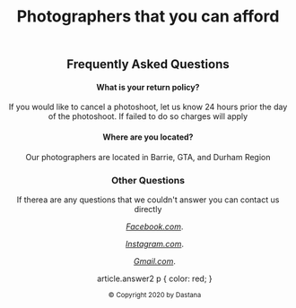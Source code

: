 <!DOCTYPE html>
<html lang="en">
   <head>
      <meta charset="utf-8">
   </head>
   <header>
      <h1> Photographers that you can afford</h1>
   </header>
   <role="main">
   <article>
   <header>
   <h1>Frequently Asked Questions</h1>
   <article id="answer1">
      <h4>What is your return policy?</h4>
      <p>If you would like to cancel a photoshoot, let us know 24 hours prior the day of the photoshoot. If failed to do so charges will apply</p>
   </article>
   <article id="answer2">
      <h4>Where are you located?</h4>
      <p>Our photographers are located in Barrie, GTA, and Durham Region</p>
   </article>
   </main>
   <aside role="complimentary">
      <h1> Other Questions</h1>
      <p> If therea are any questions that we couldn't answer you can contact us directly</p>
      <ul>
      <p><a href="https://www.facebook.com/framaphoss/?view_public_for=103011297820246.html"
         rel="external"><cite>Facebook.com</cite></a>.</p>
      <p><a href="https://www.instagram.com/dastana_01/"
         rel="external"><cite>Instagram.com</cite></a>.
      <p><a href="https://mail.google.com/mail/u/0/?tab=rm&ogbl#inbox?compose=GTvVlcRwQZjwLSQPlNgQBVvQhWwLsgBPJXLNbqzWPLWrdsDQKQNXkgMvSDNLDJhWTSTXHsKgmZsWT"
         rel="external"><cite>Gmail.com</cite></a>.</p>
      article.answer2 p {
      color: red;
      }
      <footer>
         <p><small>&copy; Copyright 2020 by Dastana</small></p>
      </footer>
   </aside>
   </body>
</html>
